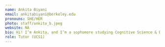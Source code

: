 ```yaml
---
name: Ankita Biyani 
email: ankitabiyani@berkeley.edu
pronouns: SHE/HER
photo: staff/ankita_b.jpeg
website: NA
bio: Hi! I’m Ankita, and I’m a sophomore studying Cognitive Science & Data Science. In my free-time, I love to listen to music, watch movies, and try new cooking recipes!
role: Tutor (UCS1)
---
```

